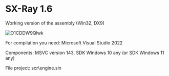 # SX-Ray 1.6

Working version of the assembly (Win32, DX9)

![O1CDDW9Qlwk](https://github.com/user-attachments/assets/82e401e0-3307-446b-90c3-5732037c7ce3)

For compilation you need:
Microsoft Visual Studio 2022

Components:
MSVC version 143,
SDK Windows 10 any (or SDK Windows 11 any)

File project: scr\engine.sln
